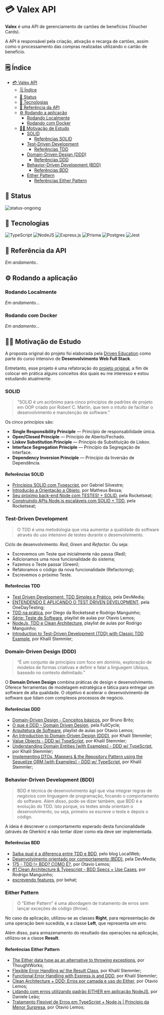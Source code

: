 # 💳 Valex API

**Valex** é uma API de gerenciamento de cartões de benefícios (Voucher Cards).

A API é responsável pela criação, ativação e recarga de cartões, assim como o processamento das compras realizadas utilizando o cartão de benefício.

## 🗒️ Índice

- [💳 Valex API](#-valex-api)
  - [🗒️ Índice](#️-índice)
  - [🚧 Status](#-status)
  - [🧰 Tecnologias](#-tecnologias)
  - [🧭 Referência da API](#-referência-da-api)
  - [⚙️ Rodando a aplicação](#️-rodando-a-aplicação)
    - [Rodando Localmente](#rodando-localmente)
    - [Rodando com Docker](#rodando-com-docker)
  - [🧑‍💻 Motivação de Estudo](#-motivação-de-estudo)
    - [SOLID](#solid)
      - [Referências SOLID](#referências-solid)
    - [Test-Driven Development](#test-driven-development)
      - [Referências TDD](#referências-tdd)
    - [Domain-Driven Design (DDD)](#domain-driven-design-ddd)
      - [Referências DDD](#referências-ddd)
    - [Behavior-Driven Development (BDD)](#behavior-driven-development-bdd)
      - [Referências BDD](#referências-bdd)
    - [Either Pattern](#either-pattern)
      - [Referências Either Pattern](#referências-either-pattern)

## 🚧 Status

![status-ongoing](https://img.shields.io/badge/status-em%20andamento-yellow?style=for-the-badge)

## 🧰 Tecnologias

![TypeScript](https://img.shields.io/badge/typescript-%23007ACC.svg?style=for-the-badge&logo=typescript&logoColor=white)
![NodeJS](https://img.shields.io/badge/node.js-6DA55F?style=for-the-badge&logo=node.js&logoColor=white)
![Express.js](https://img.shields.io/badge/express.js-%23404d59.svg?style=for-the-badge&logo=express&logoColor=%2361DAFB)
![Prisma](https://img.shields.io/badge/Prisma-3982CE?style=for-the-badge&logo=Prisma&logoColor=white)
![Postgres](https://img.shields.io/badge/postgres-%23316192.svg?style=for-the-badge&logo=postgresql&logoColor=white)
![Jest](https://img.shields.io/badge/-jest-%23C21325?style=for-the-badge&logo=jest&logoColor=white)

## 🧭 Referência da API

*Em andamento..*

## ⚙️ Rodando a aplicação

### Rodando Localmente

*Em andamento...*

### Rodando com Docker

*Em andamento...*

## 🧑‍💻 Motivação de Estudo

A proposta original do projeto foi elaborada pela [Driven Education](https://www.driven.com.br/) como parte do curso intensivo de **Desenvolvimento Web Full Stack**.

Entretanto, esse projeto é uma refatoração do [projeto original](https://github.com/akiraTatesawa/valex), a fim de colocar em prática alguns conceitos dos quais eu me interesso e estou estudando atualmente.

### SOLID

> "SOLID é um acrônimo para cinco princípios de padrões de projeto em OOP criado por Robert C. Martin, que tem o intuito de facilitar o desenvolvimento e manutenção de software."

Os cinco princípios são:

- **Single Responsibility Principle** — Princípio de responsabilidade única.
- **Open/Closed Principle** — Princípio de Aberto/Fechado.
- **Liskov Substitution Principle** — Princípio da Substituição de Liskov.
- **Interface Segregation Principle** — Princípio da Segregação de Interface.
- **Dependency Inversion Principle** — Princípio da Inversão de Dependência.

#### Referências SOLID

- [Princípios SOLID com Typescript](https://medium.com/@matheusbessa_44838/princ%C3%ADpios-solid-com-typescript-4f8a9d5d1ef8), por Gabriel Silvestre;
- [Introdução a Orientação a Objeto](https://dev.to/gabrielhsilvestre/introducao-a-orientacao-a-objeto-5f24), por Matheus Bessa;
- [Seu próximo back-end Node com TESTES! + SOLID](https://www.youtube.com/watch?v=jBOLRzjEERk&t=1436s), pela Rocketseat;
- [Construindo APIs Node.js escaláveis com SOLID + TDD](https://www.youtube.com/watch?v=mjBsii0eiuI&t=3150s), pela Rocketseat;

### Test-Driven Development

> O TDD é uma metodologia que visa aumentar a qualidade do software através do uso intensivo de testes durante o desenvolvimento.

Ciclo de desenvolvimento: *Red*, *Green* and *Refactor*. Ou seja:

- Escrevemos um Teste que inicialmente não passa (Red);
- Adicionamos uma nova funcionalidade do sistema;
- Fazemos o Teste passar (Green);
- Refatoramos o código da nova funcionalidade (Refactoring);
- Escrevemos o próximo Teste.

#### Referências TDD

- [Test Driven Development: TDD Simples e Prático](https://www.devmedia.com.br/test-driven-development-tdd-simples-e-pratico/18533), pela DevMedia;
- [ENTENDENDO E APLICANDO O TEST DRIVEN DEVELOPMENT](https://blog.onedaytesting.com.br/test-driven-development/), pela OneDayTesting;
- [TDD na prática](https://www.youtube.com/watch?v=sg1zFpNM5Jw&t=2778s), por Diego da Rocketseat e Rodrigo Manguinho;
- [Série: Teste de Software](https://www.youtube.com/playlist?list=PLpJIjBkNnEt9wdWPQ0GGABmhXn_E_XFll), playlist de aulas por Otavio Lemos;
- [NodeJs, TDD e Clean Architecture](https://youtube.com/playlist?list=PL9aKtVrF05DyEwK5kdvzrYXFdpZfj1dsG), playlist de aulas por Rodrigo Manguinho;
- [Introduction to Test-Driven Development (TDD) with Classic TDD Example](https://khalilstemmler.com/articles/test-driven-development/introduction-to-tdd/), por Khalil Stemmler;

### Domain-Driven Design (DDD)

> “É um conjunto de princípios com foco em domínio, exploração de modelos de formas criativas e definir e falar a linguagem Ubíqua, baseado no contexto delimitado.”

O **Domain Driven Design** combina práticas de design e desenvolvimento. Oferece ferramentas de modelagem estratégica e tática para entregar um software de alta qualidade. O objetivo é acelerar o desenvolvimento de software que lidam com complexos processos de negócio.

#### Referências DDD

- [Domain-Driven Design - Conceitos básicos](https://www.brunobrito.net.br/domain-driven-design/), por Bruno Brito;
- [O que é DDD – Domain Driven Design](https://fullcycle.com.br/domain-driven-design/), pela FullCycle;
- [Arquitetura de Software](https://youtube.com/playlist?list=PLpJIjBkNnEt8CFafj7CzhjaZ2IPm0vsux), playlist de aulas por Otavio Lemos;
- [An Introduction to Domain-Driven Design (DDD)](https://khalilstemmler.com/articles/domain-driven-design-intro/), por Khalil Stemmler;
- [Value Objects - DDD w/ TypeScript](https://khalilstemmler.com/articles/typescript-value-object/), por Khalil Stemmler;
- [Understanding Domain Entities [with Examples] - DDD w/ TypeScript](https://khalilstemmler.com/articles/typescript-domain-driven-design/entities/), por Khalil Stemmler;
- [Implementing DTOs, Mappers & the Repository Pattern using the Sequelize ORM [with Examples] - DDD w/ TypeScript](https://khalilstemmler.com/articles/typescript-domain-driven-design/repository-dto-mapper/), por Khalil Stemmler;

### Behavior-Driven Development (BDD)

> BDD é técnica de desenvolvimento ágil que visa integrar regras de negócios com linguagem de programação, focando o comportamento do software. Além disso, pode-se dizer também, que BDD é a evolução do TDD. Isto porque, os testes ainda orientam o desenvolvimento, ou seja, primeiro se escreve o teste e depois o código.

A ideia é descrever o comportamento esperado desta funcionalidade (através de Gherkin) e não tentar dizer como ela deve ser implementada.

#### Referências BDD

- [Saiba qual é a diferença entre TDD e BDD](https://blog.locaweb.com.br/temas/codigo-aberto/diferenca-entre-bdd-tdd/), pelo blog LocalWeb;
- [Desenvolvimento orientado por comportamento (BDD)](https://www.devmedia.com.br/desenvolvimento-orientado-por-comportamento-bdd/21127), pela DevMedia;
- [175 - TDD != BDD? COMO É?](https://www.youtube.com/watch?v=_Pdmkw5wEws), por Otavio Lemos;
- [#1 Clean Architecture & Typescript - BDD Specs + Use Cases](https://www.youtube.com/watch?v=7ylqtGk9bTo&t=371s), por Rodrigo Manguinho;
- [escrevendo features](https://docbehat.readthedocs.io/pt/v3.1/guides/1.gherkin.html), por behat;

### Either Pattern

> O "Either Pattern" é uma abordagem de tratamento de erros sem lançar exceções de código (throw).

No caso da aplicação, utilizou-se as classes **Right**, para representação de uma operação bem sucedida, e a classe **Left**, que representa um erro.

Além disso, para armazenamento do resultado das operações na aplicação, utilizou-se a classe **Result**.

#### Referências Either Pattern

- [The Either data type as an alternative to throwing exceptions](https://www.thoughtworks.com/insights/blog/either-data-type-alternative-throwing-exceptions), por ThoughtWorks;
- [Flexible Error Handling w/ the Result Class](https://khalilstemmler.com/articles/enterprise-typescript-nodejs/handling-errors-result-class/), por Khalil Stemmler;
- [Functional Error Handling with Express.js and DDD](https://khalilstemmler.com/articles/enterprise-typescript-nodejs/functional-error-handling/), por Khalil Stemmler;
- [Clean Architecture + DDD: Erros por camada e uso do Either](https://www.youtube.com/watch?v=PXVcs5BrTSQ), por Otavio Lemos;
- [Lidando com erros utilizando padrão EITHER em aplicação NodeJS](https://www.youtube.com/watch?v=RwWr6vnkHJs&t=1168s), por Daniele Leão;
- [Tratamento Flexível de Erros em TypeScript + Node.js | Princípio da Menor Surpresa](https://www.youtube.com/watch?v=ai-gumm3Ois), por Otavio Lemos;
